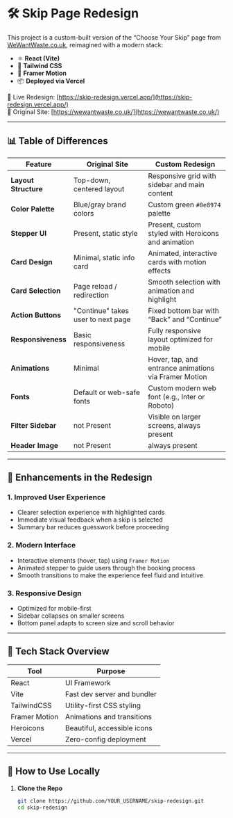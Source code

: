 # 🛠️ Skip Page Redesign

This project is a custom-built version of the “Choose Your Skip” page from [WeWantWaste.co.uk](https://wewantwaste.co.uk), reimagined with a modern stack:

- ⚛️ **React (Vite)**
- 🎨 **Tailwind CSS**
- 🧩 **Framer Motion**
- 📦 **Deployed via Vercel**

🔗 Live Redesign: [https://skip-redesign.vercel.app/](https://skip-redesign.vercel.app/)  
🔗 Original Site: [https://wewantwaste.co.uk/](https://wewantwaste.co.uk/)

---

## 📊 Table of Differences

| Feature | Original Site | Custom Redesign |
|--------|----------------|------------------|
| **Layout Structure** | Top-down, centered layout | Responsive grid with sidebar and main content |
| **Color Palette** | Blue/gray brand colors | Custom green `#0e8974` palette |
| **Stepper UI**  | Present, static style | Present, custom styled with Heroicons and animation     |
| **Card Design** | Minimal, static info card | Animated, interactive cards with motion effects |
| **Card Selection** | Page reload / redirection | Smooth selection with animation and highlight |
| **Action Buttons** | "Continue" takes user to next page | Fixed bottom bar with “Back” and “Continue” |
| **Responsiveness** | Basic responsiveness | Fully responsive layout optimized for mobile |
| **Animations** | Minimal | Hover, tap, and entrance animations via Framer Motion |
| **Fonts** | Default or web-safe fonts | Custom modern web font (e.g., Inter or Roboto) |
| **Filter Sidebar** | not Present | Visible on larger screens, always present |
| **Header Image** | not Present | always present |

---

## 🧩 Enhancements in the Redesign

### 1. **Improved User Experience**
- Clearer selection experience with highlighted cards
- Immediate visual feedback when a skip is selected
- Summary bar reduces guesswork before proceeding

### 2. **Modern Interface**
- Interactive elements (hover, tap) using `Framer Motion`
- Animated stepper to guide users through the booking process
- Smooth transitions to make the experience feel fluid and intuitive

### 3. **Responsive Design**
- Optimized for mobile-first
- Sidebar collapses on smaller screens
- Bottom panel adapts to screen size and scroll behavior

---

## 🧪 Tech Stack Overview

| Tool        | Purpose                             |
|-------------|-------------------------------------|
| React       | UI Framework                        |
| Vite        | Fast dev server and bundler         |
| TailwindCSS | Utility-first CSS styling           |
| Framer Motion | Animations and transitions       |
| Heroicons   | Beautiful, accessible icons         |
| Vercel      | Zero-config deployment              |

---

## 🚀 How to Use Locally

1. **Clone the Repo**
   ```bash
   git clone https://github.com/YOUR_USERNAME/skip-redesign.git
   cd skip-redesign
